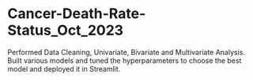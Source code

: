 # Cancer-Death-Rate-Status_Oct_2023
Performed Data Cleaning, Univariate, Bivariate and Multivariate Analysis. Built various models and tuned the hyperparameters to choose the best model and deployed it in Streamlit.

